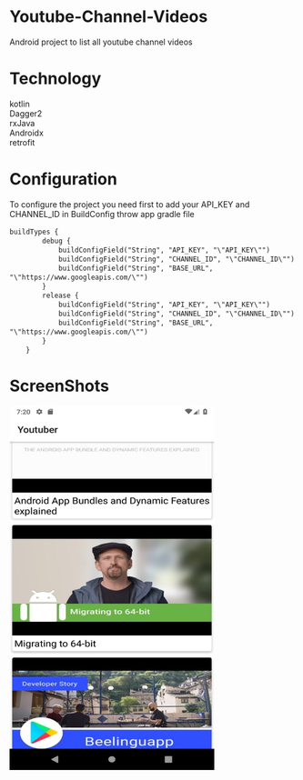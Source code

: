 # Youtube-Channel-Videos
Android project to list all youtube channel videos

# Technology
kotlin</br>
Dagger2</br>
rxJava</br>
Androidx</br>
retrofit</br>

# Configuration
To configure the project you need first to add your API_KEY and CHANNEL_ID in BuildConfig throw app gradle file 

```
buildTypes {
        debug {
            buildConfigField("String", "API_KEY", "\"API_KEY\"")
            buildConfigField("String", "CHANNEL_ID", "\"CHANNEL_ID\"")
            buildConfigField("String", "BASE_URL", "\"https://www.googleapis.com/\"")
        }
        release {
            buildConfigField("String", "API_KEY", "\"API_KEY\"")
            buildConfigField("String", "CHANNEL_ID", "\"CHANNEL_ID\"")
            buildConfigField("String", "BASE_URL", "\"https://www.googleapis.com/\"")
        }
    }
```

# ScreenShots

<img src="https://github.com/thisAAY/Youtube-Channel-Videos/blob/master/screenshots/screenshot.png?raw=true=360x640" alt="screenshot1" width="360" height="640"/>


